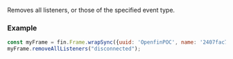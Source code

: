 Removes all listeners, or those of the specified event type.

### Example

```js
const myFrame = fin.Frame.wrapSync({uuid: 'OpenfinPOC', name: '2407fac7-25dc-4bba-9add-cd09b2fc078c'});
myFrame.removeAllListeners("disconnected");
```
